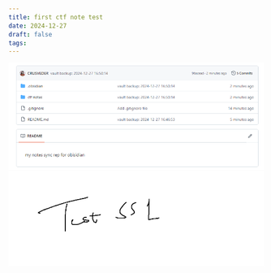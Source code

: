 ```yaml
---
title: first ctf note test
date: 2024-12-27
draft: false
tags:
---
```

![](attachments/Pasted%20image%2020241227165227.png)![](attachments/Pasted%20image%2020241231140159.png)
